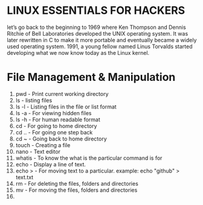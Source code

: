 # LINUX ESSENTIALS FOR HACKERS

let’s go back to the beginning to 1969 where Ken Thompson and Dennis Ritchie of Bell Laboratories developed the UNIX operating system. It was later rewritten in C to make it more portable and eventually became a widely used operating system. 1991, a young fellow named Linus Torvalds started developing what we now know today as the Linux kernel.

# File Management & Manipulation

1. pwd            - Print current working directory
2. ls             - listing files
3. ls -l          - Listing files in the file or list format
4. ls -a          - For viewing hidden files
5. ls -h          - For human readable format
6. cd             - For going to home directory
7. cd ..          - For going one step back
8. cd ~           - Going back to home directory
9. touch          - Creating a file
10. nano          - Text editor
11. whatis        - To know the what is the particular command is for
12. echo          - Display a line of text.
13. echo >        - For moving text to a particular. example: echo "github" > text.txt      
14. rm            - For deleting the files, folders and directories
15. mv            - For moving the files, folders and directories
16. 
